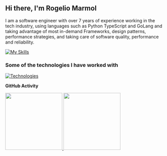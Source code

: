 ## Hi there, I'm Rogelio Marmol
I am a software engineer with over 7 years of experience working in the tech industry, using languages such as Python TypeScript and GoLang and taking advantage of most in-demand Frameworks, design patterns, performance strategies, and taking care of software quality, performance and reliability.

[![My Skills](https://skillicons.dev/icons?i=js,typescript,python,go&theme=light)](https://skillicons.dev)

### Some of the technologies I have worked with

[![Technologies](https://skillicons.dev/icons?i=django,nodejs,react,angular,nextjs,remix,mysql,postgres,mongodb,docker,kubernetes,git,aws,gcp&theme=light)](https://skillicons.dev)

<!-- Github Activity -->
**GitHub Activity**
<p>
<a href="https://github.com/rwmarmol">
  <img height="180em" src="https://github-readme-stats-eight-theta.vercel.app/api?username=rwmarmol&show_icons=true&theme=algolia&include_all_commits=true&count_private=true"/>
  <img height="180em" src="https://github-readme-stats-eight-theta.vercel.app/api/top-langs/?username=rwmarmol&layout=compact&langs_count=10&theme=algolia"/>
</a>
</p>
